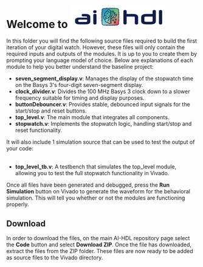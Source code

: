 <h1>Welcome to <img src="images/Ai-HDl_Logo.png.webp" alt="AI-HDL Logo" width="50%"></h1> 

In this folder you will find the following source files required to build the first iteration of your digital watch. However,
these files will only contain the required inputs and outputs of the modules. It is up to you to create them by prompting
your language model of choice. Below are explanations of each module to help you better understand the baseline project:

<ul>
<li><b>seven_segment_display.v</b>: Manages the display of the stopwatch time on the Basys 3's four-digit seven-segment display.</li>
<li><b>clock_divider.v</b>: Divides the 100 MHz Basys 3 clock down to a slower frequency suitable for timing and display purposes.</li>
<li><b>buttonDebouncer.v</b>: Provides stable, debounced input signals for the start/stop and reset buttons.</li>
<li><b>top_level.v</b>: The main module that integrates all components.</li>
<li><b>stopwatch.v</b>: Implements the stopwatch logic, handling start/stop and reset functionality.</li>
</ul>
It will also include 1 simulation source that can be used to test the output of your code:
<br></br>
<ul>
<li><b>top_level_tb.v</b>: A testbench that simulates the top_level module, allowing you to test the full stopwatch functionality in Vivado.</li>
</ul>

Once all files have been generated and debugged, press the <b>Run Simulation</b> button on Vivado to generate the waveform for the 
behavioral simulation. This will tell you whether or not the modules are functioning properly.

<h2>Download</h2>
In order to download the files, on the main AI-HDL repository page select the <b>Code</b> button and select <b>Download ZIP</b>. Once the file has downloaded, extract the files from the ZIP folder. These files are now ready to be added as source files to the Vivado directory.


